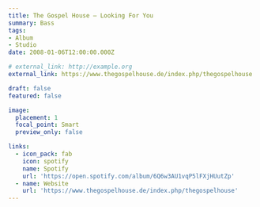 ```yaml
---
title: The Gospel House – Looking For You
summary: Bass
tags:
- Album
- Studio
date: 2008-01-06T12:00:00.000Z

# external_link: http://example.org
external_link: https://www.thegospelhouse.de/index.php/thegospelhouse

draft: false
featured: false

image:
  placement: 1
  focal_point: Smart
  preview_only: false

links:
  - icon_pack: fab
    icon: spotify
    name: Spotify
    url: 'https://open.spotify.com/album/6Q6w3AU1vqP5lFXjHUutZp'
  - name: Website
    url: 'https://www.thegospelhouse.de/index.php/thegospelhouse'
---
```

